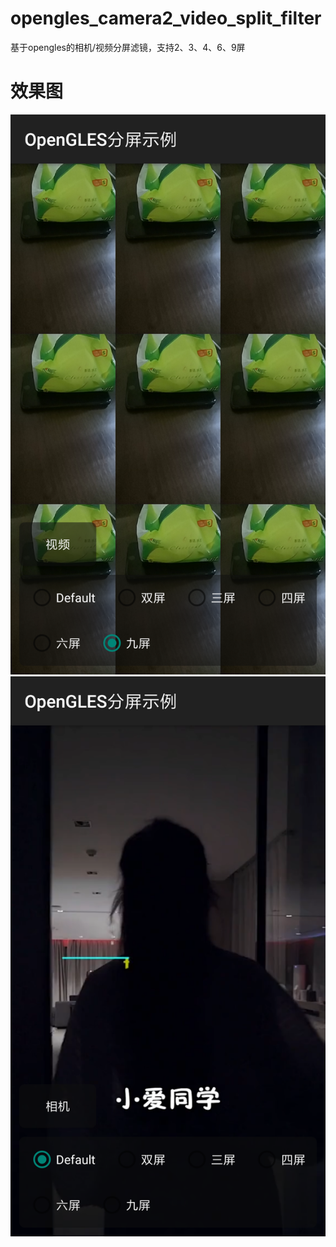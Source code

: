 # opengles_camera2_video_split_filter
基于opengles的相机/视频分屏滤镜，支持2、3、4、6、9屏


# 效果图
![相机效果](https://github.com/Ankcy/opengles_camera2_video_split_filter/blob/master/imgs/camera.png "相机效果")
![视频效果](https://github.com/Ankcy/opengles_camera2_video_split_filter/blob/master/imgs/video.png "视频效果")

